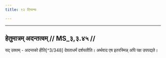 ```yaml
---
title: ९२ टिप्पन्यः

---
```


[^3/346]: E2,4,6: yac

[^3/347]: E2: 4,305; E4: 4,428; E6: 1,212

____________________________________________


## हेतुमात्रम् अदन्तत्वम् // MS_३,३.४५ //

यद् उक्तम् - अदन्तको हीति[^3/348] देवताधर्मं दर्शयतीति। अर्थवाद एष इतरस्मिन्न् अपि पक्ष उपपद्यते।
